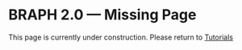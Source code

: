 # BRAPH 2.0 — Missing Page

This page is currently under construction. Please return to [Tutorials](../../)
